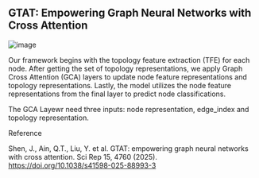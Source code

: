 ## **GTAT: Empowering Graph Neural Networks with Cross Attention**
![image](https://github.com/user-attachments/assets/ba021555-8e02-47d1-b3c3-7a62fc730fa8)

Our framework begins with the topology feature extraction (TFE) for each node. 
After getting the set of topology representations, we apply Graph Cross Attention (GCA) layers to update node feature representations and topology representations. 
Lastly, the model utilizes the node feature representations from the final layer to predict node classifications.

The GCA Layewr need three inputs: node representation, edge_index and topology representation.

Reference

Shen, J., Ain, Q.T., Liu, Y. et al. GTAT: empowering graph neural networks with cross attention. Sci Rep 15, 4760 (2025). 
https://doi.org/10.1038/s41598-025-88993-3
